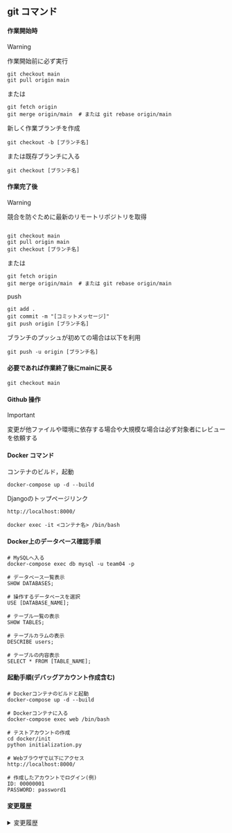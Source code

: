 ## git コマンド


#### 作業開始時
> [!WARNING]
> 作業開始前に必ず実行
```
git checkout main
git pull origin main
```
または
```
git fetch origin
git merge origin/main  # または git rebase origin/main
```

新しく作業ブランチを作成
```
git checkout -b [ブランチ名]
```

または既存ブランチに入る
```
git checkout [ブランチ名]
```


#### 作業完了後

> [!WARNING]
> 競合を防ぐために最新のリモートリポジトリを取得
```

git checkout main
git pull origin main
git checkout [ブランチ名]
```
または
```
git fetch origin
git merge origin/main  # または git rebase origin/main
```

push
```
git add .
git commit -m "[コミットメッセージ]"
git push origin [ブランチ名]
```

ブランチのプッシュが初めての場合は以下を利用
```
git push -u origin [ブランチ名]
```


#### 必要であれば作業終了後にmainに戻る
```
git checkout main
```


#### Github 操作
> [!IMPORTANT]
> 変更が他ファイルや環境に依存する場合や大規模な場合は必ず対象者にレビューを依頼する


#### Docker コマンド
コンテナのビルド，起動
```
docker-compose up -d --build
```

Djangoのトップページリンク
```
http://localhost:8000/
```

```
docker exec -it <コンテナ名> /bin/bash
```

#### Docker上のデータベース確認手順
```
# MySQLへ入る
docker-compose exec db mysql -u team04 -p

# データベース一覧表示
SHOW DATABASES;

# 操作するデータベースを選択
USE [DATABASE_NAME];

# テーブル一覧の表示
SHOW TABLES;

# テーブルカラムの表示
DESCRIBE users;

# テーブルの内容表示
SELECT * FROM [TABLE_NAME];
```

#### 起動手順(デバッグアカウント作成含む)
```
# Dockerコンテナのビルドと起動
docker-compose up -d --build

# Dockerコンテナに入る
docker-compose exec web /bin/bash

# テストアカウントの作成
cd docker/init
python initialization.py

# Webブラウザで以下にアクセス
http://localhost:8000/

# 作成したアカウントでログイン(例)
ID: 00000001
PASSWORD: password1
```

#### 変更履歴
<details>
<summary>
変更履歴
</summary>

- 2025/06/10 初期バージョン
- 2025/06/11 dockerfile関連記述追加
- 2025/06/19 内容全削除
- 2025/06/23 内容の全更新 簡単なgitコマンドの記述
- 2025/06/29 Docker コマンドの追加
- 2025/07/03 MySQL用コマンドの追加
- 2025/07/03 デバッグ開始の記述追加
- 2025/07/04 記述の整理
</details>